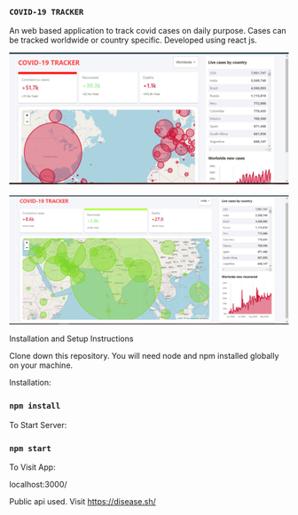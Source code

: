 ### `COVID-19 TRACKER`

An web based application to track covid cases on daily purpose. Cases can be tracked worldwide or country specific.
Developed using react js.

![](images/CovidTracker01.png)
<br/>
<br/>
![](images/CovidTracker02.png)


Installation and Setup Instructions

Clone down this repository. You will need node and npm installed globally on your machine.

Installation:

### `npm install`

To Start Server:

### `npm start`

To Visit App:

localhost:3000/

Public api used. Visit https://disease.sh/
